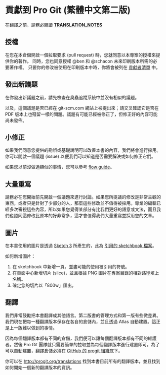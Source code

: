# 貢獻到 Pro Git (繁體中文第二版)

在翻譯之前，請務必閱讀 **[TRANSLATION_NOTES](TRANSLATION_NOTES.asc)**

## 授權

在您在本倉儲開啟一個拉取要求 (pull request) 時，您就同意以本專案的授權來提供你的著作。
同時，您也同意授權 @ben 和 @schacon 未來印刷版本所需的必要著作權。
只要你的修改被使用在印刷版本中時，你將會被列在 [貢獻者清單](book/contributors.asc) 中。

## 發出新議題

在你發出新議題之前，請先檢查在臭蟲追蹤系統中並沒有相似的議題。

以及，這個議題是否已經在 git-scm.com 網站上被提出來；請交叉確認它是否在 PDF 版本上也殘留一樣的問題。議題有可能已經被修正了，但修正好的內容可能尚未發佈。

## 小修正

如果我們同意您提供的勘誤或基礎說明可以改善本書的內容，我們將會進行採用。你可以開啟一個議題 (issue) 以便我們可以知道是否需要解決或如何修正它們。

如果您以前沒做過類似的事情，您可以參考 [flow guide](https://guides.github.com/introduction/flow/)。

## 大量重寫

請務必在您開始前先開啟一個議題來進行討論。如果您所提議的修改是非常主觀的東西，或者只是針對了少部分的人，那麼這些修改並不值得被採用。專業的編輯已經多次審視這些內容，所以如果您覺得某部分有比我們更好的語意或文法，而且我們也認同這修改比原本的好非常多，這才會值得我們大量重寫並採用您的文章。

## 圖片

在本書使用的圖片是透過 [Sketch 3](http://bohemiancoding.com/sketch/) 所產生的，此為 [引用的 sketchbook 檔案](diagram-source/progit.sketch)。

如何新增圖片：

1. 在 sketchbook 中新增一頁。並盡可能的使用被引用的符號。
1. 在頁面中心新增切片 (slice)，並且根據 PNG 圖片在專案目錄的相對路徑填上名稱。
1. 確定您的切片以「800w」匯出。

## 翻譯

我們非常鼓勵把本書翻譯成其他語言。第二版書的管理方式和第一版有些微差異。我們現在把每一種翻譯版本保存在各自的倉儲內，並且透過 Atlas 自動建置。這正是上一版難以做到的事情。

因為每個翻譯版本都有不同的倉儲，我們便可以讓每個翻譯版本都有不同的維護者。然後 Pro Git 團隊就只需要簡單的拉取並為每個翻譯版本進行建置即可。為了可以自動建置，翻譯倉儲必須在 [GitHub 的 progit 組織](https://github.com/progit)底下。

你可以在 http://progit.org/translations 找到本書目前所有的翻譯版本，並且找到如何開始一個新的翻譯版本的資訊。
